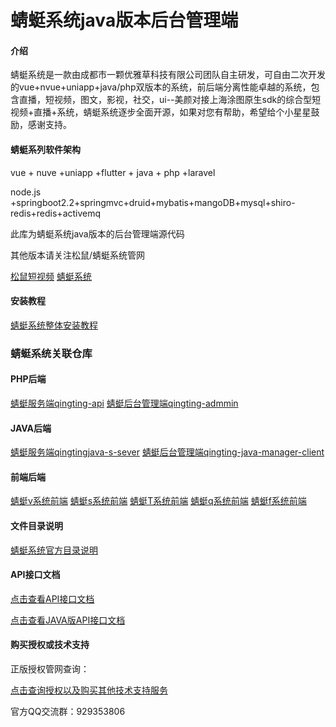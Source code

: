 # 蜻蜓系统java版本后台管理端

#### 介绍
蜻蜓系统是一款由成都市一颗优雅草科技有限公司团队自主研发，可自由二次开发的vue+nvue+uniapp+java/php双版本的系统，前后端分离性能卓越的系统，包含直播，短视频，图文，影视，社交，ui--美颜对接上海涂图原生sdk的综合型短视频+直播+系统，蜻蜓系统逐步全面开源，如果对您有帮助，希望给个小星星鼓励，感谢支持。
#### 蜻蜓系列软件架构

vue + nuve +uniapp +flutter + java + php +laravel

node.js +springboot2.2+springmvc+druid+mybatis+mangoDB+mysql+shiro-redis+redis+activemq

此库为蜻蜓系统java版本的后台管理端源代码
 
 
 其他版本请关注松鼠/蜻蜓系统管网 

[松鼠短视频](https://songshu.youyacao.com/video.html)
[蜻蜓系统](https://songshu.youyacao.com/qingting.html)

#### 安装教程

[蜻蜓系统整体安装教程](https://doc.youyacao.com/web/#/8?page_id=51)


### 蜻蜓系统关联仓库

#### PHP后端

[蜻蜓服务端qingting-api](https://gitee.com/youyacao/qingting-api)
[蜻蜓后台管理端qingting-admmin](https://gitee.com/youyacao/qingting-admin)

#### JAVA后端

[蜻蜓服务端qingtingjava-s-sever](https://gitee.com/youyacao/qingtingjava-s-sever)
[蜻蜓后台管理端qingting-java-manager-client](https://gitee.com/youyacao/qingting-java-manager-client)
#### 前端后端


[蜻蜓v系统前端](https://gitee.com/youyacao/qingting-valley-flutter)
[蜻蜓s系统前端](https://gitee.com/youyacao/qingting-s-uniapp)
[蜻蜓T系统前端](https://gitee.com/youyacao/qingting-team-flutter)
[蜻蜓q系统前端](https://gitee.com/youyacao/qingting-queen-uniapp)
[蜻蜓f系统前端](https://gitee.com/youyacao/qingting-f-uniapp)


#### 文件目录说明

[蜻蜓系统官方目录说明](https://doc.youyacao.com/web/#/8?page_id=649)



#### API接口文档

[点击查看API接口文档](https://doc.youyacao.com/web/#/16?page_id=93)

[点击查看JAVA版API接口文档](https://doc.youyacao.com/web/#/18?page_id=226)




#### 购买授权或技术支持

正版授权管网查询：

[点击查询授权以及购买其他技术支持服务](https://zhengban.youyacao.com)


官方QQ交流群：929353806
